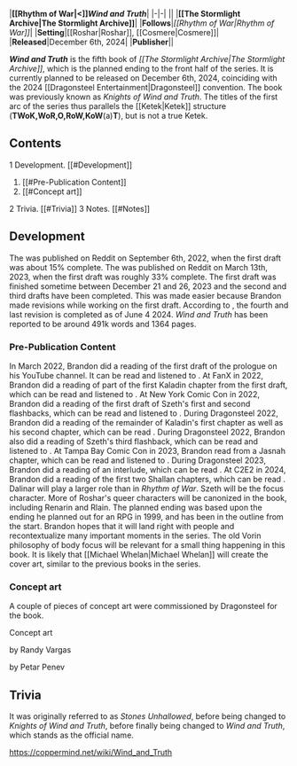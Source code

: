 |**[[Rhythm of War\|<]]*Wind and Truth***|
|-|-|
||
|**[[The Stormlight Archive\|The Stormlight Archive]]**|
|**Follows**|*[[Rhythm of War\|Rhythm of War]]*|
|**Setting**|[[Roshar\|Roshar]], [[Cosmere\|Cosmere]]|
|**Released**|December 6th, 2024|
|**Publisher**||

***Wind and Truth*** is the fifth book of *[[The Stormlight Archive\|The Stormlight Archive]]*, which is the planned ending to the front half of the series. It is currently planned to be released on December 6th, 2024, coinciding with the 2024 [[Dragonsteel Entertainment\|Dragonsteel]] convention. The book was previously known as *Knights of Wind and Truth*. The titles of the first arc of the series thus parallels the [[Ketek\|Ketek]] structure (**TWoK,WoR,O,RoW,KoW**(a)**T**), but is not a true Ketek.

## Contents

1 Development. [[#Development]] 

1. [[#Pre-Publication Content]] 
1. [[#Concept art]] 


2 Trivia. [[#Trivia]] 
3 Notes. [[#Notes]] 


## Development
The  was published on Reddit on September 6th, 2022, when the first draft was about 15% complete. The  was published on Reddit on March 13th, 2023, when the first draft was roughly 33% complete. The first draft was finished sometime between December 21 and 26, 2023 and the second and third drafts have been completed. This was made easier because Brandon made revisions while working on the first draft. According to , the fourth and last revision is completed as of June 4 2024.
*Wind and Truth* has been reported to be around 491k words and 1364 pages.

### Pre-Publication Content
In March 2022, Brandon did a reading of the first draft of the prologue on his YouTube channel. It can be read and listened to .
At FanX in 2022, Brandon did a reading of part of the first Kaladin chapter from the first draft, which can be read and listened to .
At New York Comic Con in 2022, Brandon did a reading of the first draft of Szeth's first and second flashbacks, which can be read and listened to .
During Dragonsteel 2022, Brandon did a reading of the remainder of Kaladin's first chapter as well as his second chapter, which can be read .
During Dragonsteel 2022, Brandon also did a reading of Szeth's third flashback, which can be read and listened to .
At Tampa Bay Comic Con in 2023, Brandon read from a Jasnah chapter, which can be read and listened to .
During Dragonsteel 2023, Brandon did a reading of an interlude, which can be read .
At C2E2 in 2024, Brandon did a reading of the first two Shallan chapters, which can be read .
Dalinar will play a larger role than in *Rhythm of War*.
Szeth will be the focus character.
More of Roshar's queer characters will be canonized in the book, including Renarin and Rlain.
The planned ending was based upon the ending he planned out for an RPG in 1999, and has been in the outline from the start. Brandon hopes that it will land right with people and recontextualize many important moments in the series.
The old Vorin philosophy of body focus will be relevant for a small thing happening in this book.
It is likely that [[Michael Whelan\|Michael Whelan]] will create the cover art, similar to the previous books in the series.

### Concept art
A couple of pieces of concept art were commissioned by Dragonsteel for the book.


Concept art



by Randy Vargas






by Petar Penev




## Trivia
It was originally referred to as *Stones Unhallowed*, before being changed to *Knights of Wind and Truth*, before finally being changed to *Wind and Truth*, which stands as the official name.


https://coppermind.net/wiki/Wind_and_Truth
